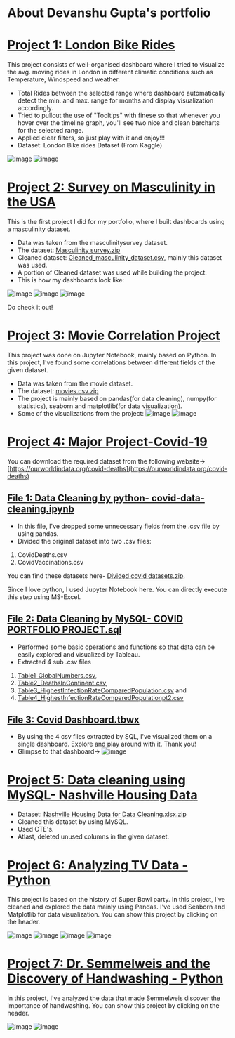 # About Devanshu Gupta's portfolio

# [Project 1: London Bike Rides](https://public.tableau.com/views/LondonBikeRides_17010780932340/LondonBikeRides?:language=en-US&:display_count=n&:origin=viz_share_link)

This project consists of well-organised dashboard where I tried to visualize the avg. moving rides in London in different climatic conditions such as Temperature, Windspeed and weather.

* Total Rides between the selected range where dashboard automatically detect the min. and max. range for months and display visualization accordingly.
* Tried to pullout the use of "Tooltips" with finese so that whenever you hover over the timeline graph, you'll see two nice and clean barcharts for the selected range.
* Applied clear filters, so just play with it and enjoy!!!
* Dataset: London Bike rides Dataset (From Kaggle)


![image](https://github.com/iamdevanshuguptaa/PORTFOLIOPROJECTS/assets/109216952/134c845f-c3e7-48f1-a7ac-5c7917546b63)
![image](https://github.com/iamdevanshuguptaa/PORTFOLIOPROJECTS/assets/109216952/2cfc8b78-01ba-4a83-9b3f-4591ccda8f49)





# [Project 2: Survey on Masculinity in the USA](https://public.tableau.com/app/profile/devanshu.gupta3647/viz/MasculinitySurvey_16702528343170/Maindashboard)
This is the first project I did for my portfolio, where I built dashboards using a masculinity dataset.

* Data was taken from the masculinitysurvey dataset.
* The dataset: [Masculinity survey.zip](https://github.com/iamdevanshuguptaa/PORTFOLIOPROJECTS/files/10474295/Masculinity.survey.zip)
* Cleaned dataset: [Cleaned_masculinity_dataset.csv](https://github.com/iamdevanshuguptaa/PORTFOLIOPROJECTS/files/10474296/Cleaned_masculinity_dataset.csv), mainly this dataset was used.
* A portion of Cleaned dataset was used while building the project.
* This is how my dashboards look like:

![image](https://user-images.githubusercontent.com/109216952/213911199-0d1f27ef-3bda-4364-8a5e-2098064833ff.png)
![image](https://user-images.githubusercontent.com/109216952/213911536-fb904691-6443-4667-86d9-68b64d30b955.png)
![image](https://user-images.githubusercontent.com/109216952/213911696-6a10c313-d41a-4c18-858d-c8abfe3e6bc0.png)

Do check it out!


# [Project 3: Movie Correlation Project](https://github.com/iamdevanshuguptaa/PORTFOLIOPROJECTS/blob/667a06e5f1d16db4807aa6b0cf7bcf79de11425f/moviecorrelationproject.ipynb)

This project was done on Jupyter Notebook, mainly based on Python. In this project, I've found some correlations between different fields of the given dataset.

* Data was taken from the movie dataset.
* The dataset: [movies.csv.zip](https://github.com/iamdevanshuguptaa/PORTFOLIOPROJECTS/files/10474382/movies.csv.zip)
* The project is mainly based on pandas(for data cleaning), numpy(for statistics), seaborn and matplotlib(for data visualization).
* Some of the visualizations from the project:
![image](https://user-images.githubusercontent.com/109216952/213915361-84f61340-349e-4f2d-bd0a-aa8019fe73ba.png)
![image](https://user-images.githubusercontent.com/109216952/213915378-1baeb56a-3d19-4ea3-9924-a605c29710c5.png)


# [Project 4: Major Project-Covid-19](https://github.com/iamdevanshuguptaa/PORTFOLIOPROJECTS/tree/main/Major%20Project-Covid-19)
You can download the required dataset from the following website-> [https://ourworldindata.org/covid-deaths](https://ourworldindata.org/covid-deaths)

## [File 1: Data Cleaning by python- covid-data-cleaning.ipynb](https://github.com/iamdevanshuguptaa/PORTFOLIOPROJECTS/blob/main/Major%20Project-Covid-19/Covid-data-cleaning.ipynb) 

* In this file, I've dropped some unnecessary fields from the .csv file by using pandas.
* Divided the original dataset into two .csv files:
1. CovidDeaths.csv
2. CovidVaccinations.csv

You can find these datasets here- [Divided covid datasets.zip](https://github.com/iamdevanshuguptaa/PORTFOLIOPROJECTS/files/10476401/Divided.covid.datasets.zip).

Since I love python, I used Jupyter Notebook here. You can directly execute this step using MS-Excel.

## [File 2: Data Cleaning by MySQL- COVID PORTFOLIO PROJECT.sql](https://github.com/iamdevanshuguptaa/PORTFOLIOPROJECTS/blob/main/Major%20Project-Covid-19/COVID%20PORTFOLIO%20PROJECT.sql)

* Performed some basic operations and functions so that data can be easily explored and visualized by Tableau.
* Extracted 4 sub .csv files 
1. [Table1_GlobalNumbers.csv](https://github.com/iamdevanshuguptaa/PORTFOLIOPROJECTS/files/10476352/Table1_GlobalNumbers.csv),
2. [Table2_DeathsInContinent.csv](https://github.com/iamdevanshuguptaa/PORTFOLIOPROJECTS/files/10476355/Table2_DeathsInContinent.csv),
3. [Table3_HighestInfectionRateComparedPopulation.csv](https://github.com/iamdevanshuguptaa/PORTFOLIOPROJECTS/files/10476354/Table3_HighestInfectionRateComparedPopulation.csv) and
4. [Table4_HighestInfectionRateComparedPopulationpt2.csv](https://github.com/iamdevanshuguptaa/PORTFOLIOPROJECTS/files/10476359/Table4_HighestInfectionRateComparedPopulationpt2.csv)

## [File 3: Covid Dashboard.tbwx](https://public.tableau.com/views/CovidDashboard_16727675035610/Dashboard1?:language=en-US&:display_count=n&:origin=viz_share_link)

* By using the 4 csv files extracted by SQL, I've visualized them on a single dashboard. Explore and play around with it.
Thank you!
* Glimpse to that dashboard->
![image](https://user-images.githubusercontent.com/109216952/213959746-060d22e0-d2cb-4034-bfe5-ccb4237ddb4e.png)

# [Project 5: Data cleaning using MySQL- Nashville Housing Data](https://github.com/iamdevanshuguptaa/PORTFOLIOPROJECTS/blob/main/nashvilleDataCleaning.sql)

* Dataset: [Nashville Housing Data for Data Cleaning.xlsx.zip](https://github.com/iamdevanshuguptaa/PORTFOLIOPROJECTS/files/10476525/Nashville.Housing.Data.for.Data.Cleaning.xlsx.zip)
* Cleaned this dataset by using MySQL.
* Used CTE's.
* Atlast, deleted unused columns in the given dataset.

# [Project 6: Analyzing TV Data - Python](https://app.datacamp.com/workspace/w/46c0423a-4565-4523-9423-ec6e3b03c00a)

This project is based on the history of Super Bowl party. In this project, I've cleaned and explored the data mainly using Pandas. I've used Seaborn and Matplotlib for data visualization. You can show this project by clicking on the header.

![image](https://user-images.githubusercontent.com/109216952/214121652-ee9acdb4-96d9-433b-9269-c669e880ed6c.png)
![image](https://user-images.githubusercontent.com/109216952/214121686-bed3a6cb-5a07-41ee-85df-e5bbadb0fee8.png)
![image](https://user-images.githubusercontent.com/109216952/214121712-15c0b112-487b-40eb-af40-bdee4ad43266.png)
![image](https://user-images.githubusercontent.com/109216952/214121833-8ac9a393-67f6-4914-a2c0-a66e7d466e93.png)

# [Project 7: Dr. Semmelweis and the Discovery of Handwashing - Python](https://app.datacamp.com/workspace/w/485c3ddd-f064-4dfe-be7e-e098edaa0986)

In this project, I've analyzed the data that made Semmelweis discover the importance of handwashing. You can show this project by clicking on the header.

![image](https://user-images.githubusercontent.com/109216952/214122372-4ca5cd7d-8773-4617-8f1c-ea28eeace84d.png)
![image](https://user-images.githubusercontent.com/109216952/214122415-e5ab7bd3-a709-43af-8c74-dc0abc13bbb2.png)


